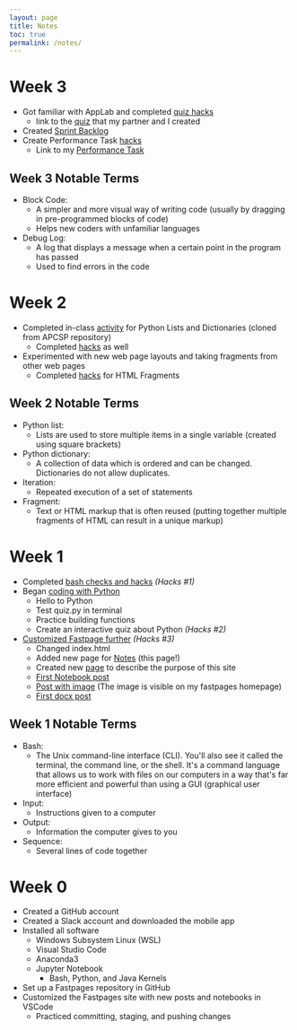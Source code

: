 ```yaml
---
layout: page
title: Notes
toc: true
permalink: /notes/
---
```


# Week 3
- Got familiar with AppLab and completed [quiz hacks](https://azeem-khan1.github.io/fastpages-project/hacks/applab_quiz)
    - link to the [quiz](https://studio.code.org/projects/applab/--lWSXIASPrNfBPcrQvILzJ2xavbndxXWCYvtsrp24I) that my partner and I created
- Created [Sprint Backlog](https://azeem-khan1.github.io/fastpages-project/sprintbacklog/)
- Create Performance Task [hacks](https://azeem-khan1.github.io/fastpages-project/hacks/Create_Performance_Task)
    - Link to my [Performance Task](https://studio.code.org/projects/applab/h3hA8Qkx_rMF5kAi65xjePKOq6U5V-0_m-8bFrAyG9w)

## Week 3 Notable Terms
- Block Code:
    - A simpler and more visual way of writing code (usually by dragging in pre-programmed blocks of code)
    - Helps new coders with unfamiliar languages
- Debug Log:
    - A log that displays a message when a certain point in the program has passed
    - Used to find errors in the code



# Week 2
- Completed in-class [activity](https://azeem-khan1.github.io/fastpages-project/hacks/python_lists) for Python Lists and Dictionaries (cloned from APCSP repository)
    - Completed [hacks](https://azeem-khan1.github.io/fastpages-project/hacks/python_lists#Hacks) as well
- Experimented with new web page layouts and taking fragments from other web pages
    - Completed [hacks](https://azeem-khan1.github.io/fastpages-project/hacks/HTML_fragments) for HTML Fragments


## Week 2 Notable Terms

- Python list:
    - Lists are used to store multiple items in a single variable (created using square brackets)
- Python dictionary:
    - A collection of data which is ordered and can be changed. Dictionaries do not allow duplicates.
- Iteration:
    - Repeated execution of a set of statements
- Fragment:
    - Text or HTML markup that is often reused (putting together multiple fragments of HTML can result in a unique markup)



# Week 1
- Completed [bash checks and hacks](https://azeem-khan1.github.io/fastpages-project/hacks/bashhacks) *(Hacks #1)*
- Began [coding with Python](https://azeem-khan1.github.io/fastpages-project/hacks/anatomyofpython)
    - Hello to Python
    - Test quiz.py in terminal
    - Practice building functions
    - Create an interactive quiz about Python *(Hacks #2)*
- [Customized Fastpage further](https://azeem-khan1.github.io/fastpages-project/hacks/fastpageshacks) *(Hacks #3)*
    - Changed index.html
    - Added new page for [Notes](https://azeem-khan1.github.io/fastpages-project/notes/) (this page!)
    - Created new [page](https://azeem-khan1.github.io/fastpages-project/purpose/) to describe the purpose of this site
    - [First Notebook post](https://azeem-khan1.github.io/fastpages-project/jupyter/2022/08/20/JupyterNotebookTest.html)
    - [Post with image](https://azeem-khan1.github.io/fastpages-project/markdown/2022/08/21/test-markdown-post.html) (The image is visible on my fastpages homepage)
    - [First docx post](https://azeem-khan1.github.io/fastpages-project/2022/08/26/firstworddoc.html)


## Week 1 Notable Terms

- Bash:
    - The Unix command-line interface (CLI). You'll also see it called the terminal, the command line, or the shell. It's a command language that allows us to work with files on our computers in a way that's far more efficient and powerful than using a GUI (graphical user interface)
- Input:
    - Instructions given to a computer
- Output:
    - Information the computer gives to you
- Sequence:
    - Several lines of code together



# Week 0
- Created a GitHub account
- Created a Slack account and downloaded the mobile app
- Installed all software
    - Windows Subsystem Linux (WSL)
    - Visual Studio Code
    - Anaconda3
    - Jupyter Notebook
        - Bash, Python, and Java Kernels
- Set up a Fastpages repository in GitHub
- Customized the Fastpages site with new posts and notebooks in VSCode
    - Practiced committing, staging, and pushing changes